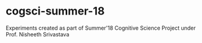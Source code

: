 # cogsci-summer-18
Experiments created as part of Summer'18 Cognitive Science Project under Prof. Nisheeth Srivastava
